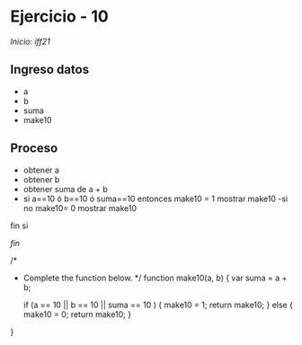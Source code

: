 # Ejercicio - 10

*Inicio: iff21*

## Ingreso datos
- a
- b
- suma
- make10


## Proceso
- obtener a
- obtener b
- obtener suma de a + b
- si a==10 ó b==10 ó suma==10 entonces
    make10 = 1
    mostrar make10
-si no
    make10= 0
    mostrar make10

fin si

*fin*


/*
 * Complete the function below.
 */
function make10(a, b) {
    var suma = a + b;
    
    if (a == 10 || b == 10 || suma == 10 )
        {
            make10 = 1;
            return make10;
        }
    else
        {
            make10 = 0;
            return make10; 
        }
    


}